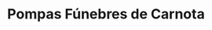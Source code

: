 ---
title: "Pompas Fúnebres de Carnota"
url: /carnota/pompas-funebres-de-carnota/
shop: Bestattungen
---